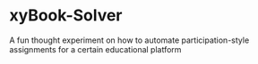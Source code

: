 # xyBook-Solver
A fun thought experiment on how to automate participation-style assignments for a certain educational platform
